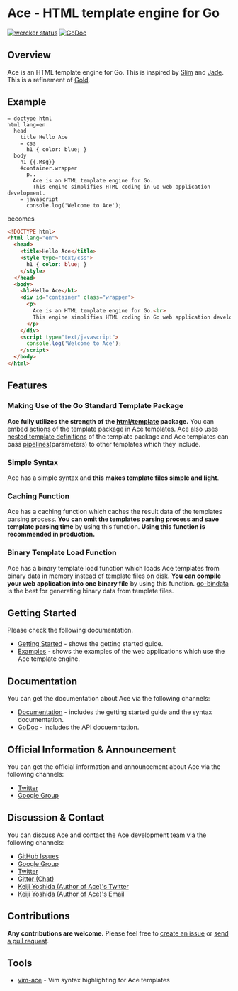 # Ace - HTML template engine for Go

[![wercker status](https://app.wercker.com/status/8d3c657bcae7f31d10c8f88bbfa966d8/m "wercker status")](https://app.wercker.com/project/bykey/8d3c657bcae7f31d10c8f88bbfa966d8)
[![GoDoc](https://godoc.org/github.com/yosssi/ace?status.svg)](https://godoc.org/github.com/yosssi/ace)

## Overview

Ace is an HTML template engine for Go. This is inspired by [Slim](http://slim-lang.com/) and [Jade](http://jade-lang.com/). This is a refinement of [Gold](http://gold.yoss.si/).

## Example

```ace
= doctype html
html lang=en
  head
    title Hello Ace
    = css
      h1 { color: blue; }
  body
    h1 {{.Msg}}
    #container.wrapper
      p..
        Ace is an HTML template engine for Go.
        This engine simplifies HTML coding in Go web application development.
    = javascript
      console.log('Welcome to Ace');
```

becomes

```html
<!DOCTYPE html>
<html lang="en">
  <head>
    <title>Hello Ace</title>
    <style type="text/css">
      h1 { color: blue; }
    </style>
  </head>
  <body>
    <h1>Hello Ace</h1>
    <div id="container" class="wrapper">
      <p>
        Ace is an HTML template engine for Go.<br>
        This engine simplifies HTML coding in Go web application development.
      </p>
    </div>
    <script type="text/javascript">
      console.log('Welcome to Ace');
    </script>
  </body>
</html>
```

## Features

### Making Use of the Go Standard Template Package

**Ace fully utilizes the strength of the [html/template](http://golang.org/pkg/html/template/) package.** You can embed [actions](http://golang.org/pkg/text/template/#hdr-Actions) of the template package in Ace templates. Ace also uses [nested template definitions](http://golang.org/pkg/text/template/#hdr-Nested_template_definitions) of the template package and Ace templates can pass [pipelines](http://golang.org/pkg/text/template/#hdr-Pipelines)(parameters) to other templates which they include.

### Simple Syntax

Ace has a simple syntax and **this makes template files simple and light**.

### Caching Function

Ace has a caching function which caches the result data of the templates parsing process. **You can omit the templates parsing process and save template parsing time** by using this function. **Using this function is recommended in production.**

### Binary Template Load Function

Ace has a binary template load function which loads Ace templates from binary data in memory instead of template files on disk. **You can compile your web application into one binary file** by using this function. [go-bindata](https://github.com/jteeuwen/go-bindata) is the best for generating binary data from template files.

## Getting Started

Please check the following documentation.

* [Getting Started](https://github.com/yosssi/ace/blob/master/documentation/getting-started.md) - shows the getting started guide.
* [Examples](https://github.com/yosssi/ace/tree/master/examples) - shows the examples of the web applications which use the Ace template engine.

## Documentation

You can get the documentation about Ace via the following channels:

* [Documentation](https://github.com/yosssi/ace/tree/master/documentation) - includes the getting started guide and the syntax documentation.
* [GoDoc](https://godoc.org/github.com/yosssi/ace) - includes the API docuemntation.

## Official Information & Announcement

You can get the official information and announcement about Ace via the following channels:

* [Twitter](https://twitter.com/acehtml)
* [Google Group](https://groups.google.com/forum/#!forum/acehtml)

## Discussion & Contact

You can discuss Ace and contact the Ace development team via the following channels:

* [GitHub Issues](https://github.com/yosssi/ace/issues)
* [Google Group](https://groups.google.com/forum/#!forum/acehtml)
* [Twitter](https://twitter.com/acehtml)
* [Gitter (Chat)](https://gitter.im/yosssi/ace)
* [Keiji Yoshida (Author of Ace)'s Twitter](https://twitter.com/_yosssi)
* [Keiji Yoshida (Author of Ace)'s Email](mailto:yoshida.keiji.84@gmail.com)

## Contributions

**Any contributions are welcome.** Please feel free to [create an issue](https://github.com/yosssi/ace/issues/new) or [send a pull request](https://github.com/yosssi/ace/compare/).

## Tools

* [vim-ace](https://github.com/yosssi/vim-ace) - Vim syntax highlighting for Ace templates
